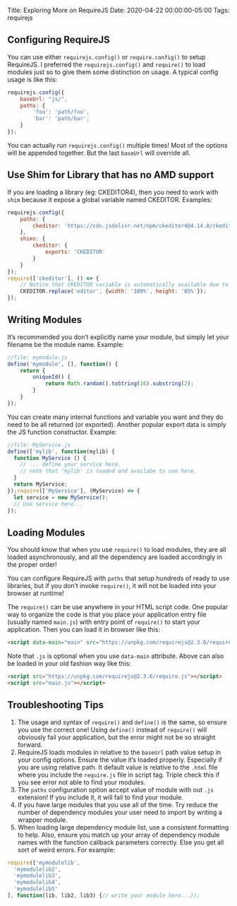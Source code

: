 Title: Exploring More on RequireJS
Date: 2020-04-22 00:00:00-05:00
Tags: requirejs



## Configuring RequireJS

You can use either `requirejs.config()` or `require.config()` to setup RequireJS. I preferred the `requirejs.config()` and `require()` to load modules just so to give them some distinction on usage. A typical config usage is like this:

```js
requirejs.config({
    baseUrl: "js/",
    paths: {
        'foo': 'path/foo',
        'bar': 'path/bar',
    }
});
```

You can actually run `requirejs.config()` multiple times! Most of the options will be appended together. But the last `baseUrl` will override all.

## Use Shim for Library that has no AMD support

If you are loading a library (eg: CKEDITOR4), then you need to work with `shim` because it expose a global variable named CKEDITOR. Examples:

```js
requirejs.config({
    paths: {
        ckeditor: 'https://cdn.jsdelivr.net/npm/ckeditor4@4.14.0/ckeditor'
    },
    shims: {
        ckeditor: {
            exports: 'CKEDITOR'
        }
    }
});
require(['ckeditor'], () => {
    // Notice that CKEDITOR variable is automatically available due to our shims' export.
    CKEDITOR.replace('editor', {width: '100%', height: '85%'});
});
```

## Writing Modules

It’s recommended you don’t explicitly name your module, but simply let your filename be the module name. Example:

```js
//file: mymodule.js
define('mymodule', [], function() {
    return {
        uniqueId() {
            return Math.random().toString(16).substring(2);
        }
    }
});
```

You can create many internal functions and variable you want and they do need to be all returned (or exported). Another popular export data is simply the JS function constructor. Example:

```js
//file: MyService.js
define(['mylib', function(mylib) {
  function MyService () {
    // ... define your service here.
    // note that 'mylib' is loaded and availabe to use here.
  }
  return MyService;
});require(['MyService'], (MyService) => {
  let service = new MyService();
  // Use service here...
});
```

## Loading Modules

You should know that when you use `require()` to load modules, they are all loaded asynchronously, and all the dependency are loaded accordingly in the proper order!

You can configure RequireJS with `paths` that setup hundreds of ready to use libraries, but if you don’t invoke `require()`, it will not be loaded into your browser at runtime!

The `require()` can be use anywhere in your HTML script code. One popular way to organize the code is that you place your application entry file (usually named `main.js`) with entry point of `require()` to start your application. Then you can load it in browser like this:

```html
<script data-main="main" src="https://unpkg.com/requirejs@2.3.6/require.js"></script>
```

Note that `.js` is optional when you use `data-main` attribute. Above can also be loaded in your old fashion way like this:

```html
<script src="https://unpkg.com/requirejs@2.3.6/require.js"></script>
<script src="main.js"></script>
```

## Troubleshooting Tips

1.  The usage and syntax of `require()` and `define()` is the same, so ensure you use the correct one! Using `define()` instead of `require()` will obviously fail your application, but the error might not be so straight forward.
2.  RequireJS loads modules in relative to the `baseUrl` path value setup in your config options. Ensure the value it’s loaded properly. Especially if you are using relative path. It default value is relative to the `.html` file where you include the `require.js` file in script tag. Triple check this if you see error not able to find your modules.
3.  The `paths` configuration option accept value of module with out `.js` extension! If you include it, it will fail to find your module.
4.  If you have large modules that you use all of the time. Try reduce the number of dependency modules your user need to import by writing a wrapper module.
5.  When loading large dependency module list, use a consistent formatting to help. Also, ensure you match up your array of dependency module names with the function callback parameters correctly. Else you get all sort of weird errors. For example:

```js
require(['mymodulelib',
  'mymodulelib2',
  'mymodulelib3',
  'mymodulelib4',
  'mymodulelib5'
], function(lib, lib2, lib3) {// write your module here...});
```


